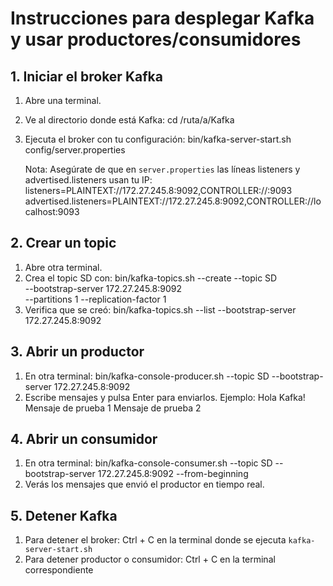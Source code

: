 # Instrucciones para desplegar Kafka y usar productores/consumidores

## 1. Iniciar el broker Kafka
1. Abre una terminal.
2. Ve al directorio donde está Kafka:
   cd /ruta/a/Kafka
3. Ejecuta el broker con tu configuración:
   bin/kafka-server-start.sh config/server.properties

   Nota: Asegúrate de que en `server.properties` las líneas
   listeners y advertised.listeners usan tu IP:
   listeners=PLAINTEXT://172.27.245.8:9092,CONTROLLER://:9093
   advertised.listeners=PLAINTEXT://172.27.245.8:9092,CONTROLLER://localhost:9093

## 2. Crear un topic
1. Abre otra terminal.
2. Crea el topic SD con:
   bin/kafka-topics.sh --create --topic SD \
   --bootstrap-server 172.27.245.8:9092 \
   --partitions 1 --replication-factor 1
3. Verifica que se creó:
   bin/kafka-topics.sh --list --bootstrap-server 172.27.245.8:9092

## 3. Abrir un productor
1. En otra terminal:
   bin/kafka-console-producer.sh --topic SD --bootstrap-server 172.27.245.8:9092
2. Escribe mensajes y pulsa Enter para enviarlos. Ejemplo:
   Hola Kafka!
   Mensaje de prueba 1
   Mensaje de prueba 2

## 4. Abrir un consumidor
1. En otra terminal:
   bin/kafka-console-consumer.sh --topic SD --bootstrap-server 172.27.245.8:9092 --from-beginning
2. Verás los mensajes que envió el productor en tiempo real.

## 5. Detener Kafka
1. Para detener el broker:
   Ctrl + C en la terminal donde se ejecuta `kafka-server-start.sh`
2. Para detener productor o consumidor:
   Ctrl + C en la terminal correspondiente

